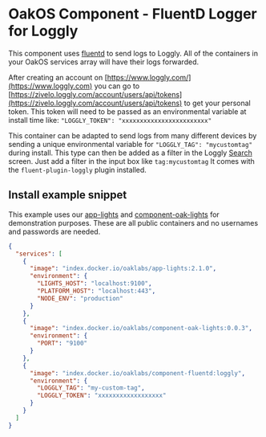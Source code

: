 # OakOS Component - FluentD Logger for Loggly

This component uses
[fluentd](https://docs.fluentd.org/v1.0/articles/quickstart) to send
logs to Loggly. All of the containers in your OakOS services array will have their logs forwarded.

After creating an account on [https://www.loggly.com/](https://www.loggly.com) you can go to
[https://zivelo.loggly.com/account/users/api/tokens](https://zivelo.loggly.com/account/users/api/tokens) to get your personal token. This token will need to be passed as an environmental variable at install time like: `"LOGGLY_TOKEN": "xxxxxxxxxxxxxxxxxxxxxxxx"`

This container can be adapted to send logs from many different devices by
sending a unique environmental variable for `"LOGGLY_TAG": "mycustomtag"` during install. This type can then be added as a filter in the Loggly [Search](https://zivelo.loggly.com/search) screen. Just add a filter in the input box like `tag:mycustomtag`
It  comes with the `fluent-plugin-loggly` plugin
installed.

## Install example snippet

This example uses our [app-lights](https://hub.docker.com/r/oaklabs/app-lights) and [component-oak-lights](https://hub.docker.com/r/oaklabs/component-oak-lights) for demonstration purposes. These are all public containers and no usernames and passwords are needed.

``` json
{
  "services": [
    {
      "image": "index.docker.io/oaklabs/app-lights:2.1.0",
      "environment": {
        "LIGHTS_HOST": "localhost:9100",
        "PLATFORM_HOST": "localhost:443",
        "NODE_ENV": "production"
      }
    },
    {
      "image": "index.docker.io/oaklabs/component-oak-lights:0.0.3",
      "environment": {
        "PORT": "9100"
      }
    },
    {
      "image": "index.docker.io/oaklabs/component-fluentd:loggly",
      "environment": {
        "LOGGLY_TAG": "my-custom-tag",
        "LOGGLY_TOKEN": "xxxxxxxxxxxxxxxxxx"
      }
    }
  ]
}
```

